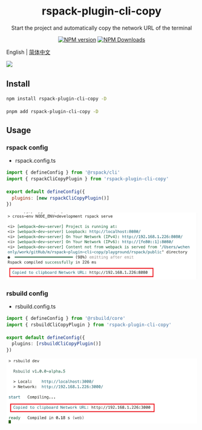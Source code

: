 <h1 align="center">rspack-plugin-cli-copy</h1>
<p align="center">Start the project and automatically copy the network URL of the terminal</p>

<p align="center">
<a href="https://www.npmjs.com/package/rspack-plugin-cli-copy" target="__blank"><img src="https://img.shields.io/npm/v/rspack-plugin-cli-copy?color=a1b858&label=" alt="NPM version"></a>
<a href="https://www.npmjs.com/package/rspack-plugin-cli-copy" target="__blank"><img alt="NPM Downloads" src="https://img.shields.io/npm/dm/rspack-plugin-cli-copy?color=50a36f&label="></a>
</p>

English | [简体中文](./README.zh_CN.md)

![](./instructions/copy.jpg)

## Install

```bash
npm install rspack-plugin-cli-copy -D

pnpm add rspack-plugin-cli-copy -D
```

## Usage

### rspack config

- rspack.config.ts

```js
import { defineConfig } from '@rspack/cli'
import { rspackCliCopyPlugin } from 'rspack-plugin-cli-copy'

export default defineConfig({
  plugins: [new rspackCliCopyPlugin()]
})
```

![](./instructions/rspack.png)

### rsbuild config

- rsbuild.config.ts

```ts
import { defineConfig } from '@rsbuild/core'
import { rsbuildCliCopyPlugin } from 'rspack-plugin-cli-copy'

export default defineConfig({
  plugins: [rsbuildCliCopyPlugin()]
})
```

![](./instructions/rsbuild.png)
